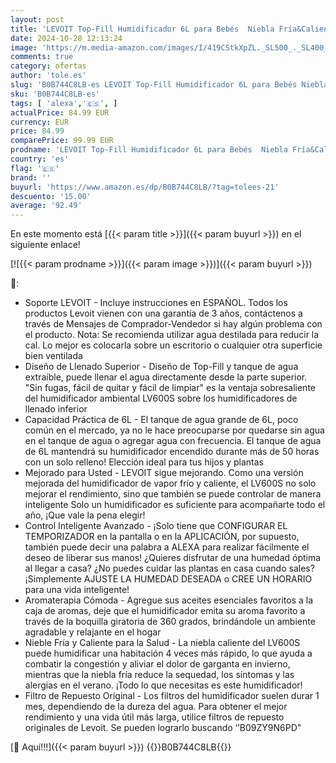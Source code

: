 ```yaml
---
layout: post
title: 'LEVOIT Top-Fill Humidificador 6L para Bebés  Niebla Fría&Caliente con Aromaterapia a 36H y 40-70m²  Modo de Sueño Silencioso 25dB  Smart Control Compatible con Alexa y APP  Temporizador  Blanco'
date: 2024-10-28 12:13:24
image: 'https://m.media-amazon.com/images/I/419CStkXpZL._SL500_._SL400_.jpg'
comments: true
category: ofertas
author: 'tole.es'
slug: 'B0B744C8LB-es LEVOIT Top-Fill Humidificador 6L para Bebés Niebla...'
sku: 'B0B744C8LB-es'
tags: [ 'alexa','🇪🇸', ]
actualPrice: 84.99 EUR
currency: EUR
price: 84.99
comparePrice: 99.99 EUR
prodname: 'LEVOIT Top-Fill Humidificador 6L para Bebés  Niebla Fría&Caliente con Aromaterapia a 36H y 40-70m²  Modo de Sueño Silencioso 25dB  Smart Control Compatible con Alexa y APP  Temporizador  Blanco'
country: 'es'
flag: '🇪🇸'
brand: ''
buyurl: 'https://www.amazon.es/dp/B0B744C8LB/?tag=tolees-21'
descuento: '15.00'
average: '92.49'
---
```


En este momento está [{{< param title >}}]({{< param buyurl >}}) en el siguiente enlace!

[![{{< param prodname >}}]({{< param image >}})]({{< param buyurl >}})

🔎:

- Soporte LEVOIT - Incluye instrucciones en ESPAÑOL. Todos los productos Levoit vienen con una garantía de 3 años, contáctenos a través de Mensajes de Comprador-Vendedor si hay algún problema con el producto. Nota: Se recomienda utilizar agua destilada para reducir la cal. Lo mejor es colocarla sobre un escritorio o cualquier otra superficie bien ventilada
- Diseño de Llenado Superior - Diseño de Top-Fill y tanque de agua extraíble, puede llenar el agua directamente desde la parte superior. "Sin fugas, fácil de quitar y fácil de limpiar" es la ventaja sobresaliente del humidificador ambiental LV600S sobre los humidificadores de llenado inferior
- Capacidad Práctica de 6L - El tanque de agua grande de 6L, poco común en el mercado, ya no le hace preocuparse por quedarse sin agua en el tanque de agua o agregar agua con frecuencia. El tanque de agua de 6L mantendrá su humidificador encendido durante más de 50 horas con un solo relleno! Elección ideal para tus hijos y plantas
- Mejorado para Usted - LEVOIT sigue mejorando. Como una versión mejorada del humidificador de vapor frío y caliente, el LV600S no solo mejorar el rendimiento, sino que también se puede controlar de manera inteligente Solo un humidificador es suficiente para acompañarte todo el año, ¡Que vale la pena elegir!
- Control Inteligente Avanzado - ¡Solo tiene que CONFIGURAR EL TEMPORIZADOR en la pantalla o en la APLICACIÓN, por supuesto, también puede decir una palabra a ALEXA para realizar fácilmente el deseo de liberar sus manos! ¿Quieres disfrutar de una humedad óptima al llegar a casa? ¿No puedes cuidar las plantas en casa cuando sales? ¡Simplemente AJUSTE LA HUMEDAD DESEADA o CREE UN HORARIO para una vida inteligente!
- Aromaterapia Cómoda - Agregue sus aceites esenciales favoritos a la caja de aromas, deje que el humidificador emita su aroma favorito a través de la boquilla giratoria de 360 ​​grados, brindándole un ambiente agradable y relajante en el hogar
- Nieble Fría y Caliente para la Salud - La niebla caliente del LV600S puede humidificar una habitación 4 veces más rápido, lo que ayuda a combatir la congestión y aliviar el dolor de garganta en invierno, mientras que la niebla fría reduce la sequedad, los síntomas y las alergias en el verano. ¡Todo lo que necesitas es este humidificador!
- Filtro de Repuesto Original - Los filtros del humidificador suelen durar 1 mes, dependiendo de la dureza del agua. Para obtener el mejor rendimiento y una vida útil más larga, utilice filtros de repuesto originales de Levoit. Se pueden lograrlo buscando ‘’B09ZY9N6PD"

[🛒 Aquí!!!]({{< param buyurl >}})
{{<world>}}B0B744C8LB{{</world>}}
